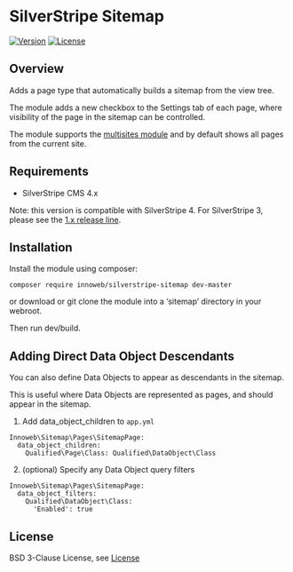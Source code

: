 # SilverStripe Sitemap

[![Version](http://img.shields.io/packagist/v/innoweb/silverstripe-sitemap.svg?style=flat-square)](https://packagist.org/packages/innoweb/silverstripe-sitemap)
[![License](http://img.shields.io/packagist/l/innoweb/silverstripe-sitemap.svg?style=flat-square)](license.md)

## Overview

Adds a page type that automatically builds a sitemap from the view tree.

The module adds a new checkbox to the Settings tab of each page, where visibility of the page in the sitemap can be controlled.

The module supports the [multisites module](https://github.com/symbiote/silverstripe-multisites) and by default shows all pages from the current site.

## Requirements

* SilverStripe CMS 4.x

Note: this version is compatible with SilverStripe 4. For SilverStripe 3, please see the [1.x release line](https://github.com/xini/silverstripe-sitemap/tree/1).

## Installation

Install the module using composer:
```
composer require innoweb/silverstripe-sitemap dev-master
```
or download or git clone the module into a ‘sitemap’ directory in your webroot.

Then run dev/build.

## Adding Direct Data Object Descendants

You can also define Data Objects to appear as descendants in the sitemap.

This is useful where Data Objects are represented as pages, and should appear in the sitemap.

1. Add data_object_children to `app.yml`
```
Innoweb\Sitemap\Pages\SitemapPage:
  data_object_children:
    Qualified\Page\Class: Qualified\DataObject\Class
```
2. (optional) Specify any Data Object query filters
```
Innoweb\Sitemap\Pages\SitemapPage:
  data_object_filters:
    Qualified\DataObject\Class:
      'Enabled': true
```

## License

BSD 3-Clause License, see [License](license.md)
